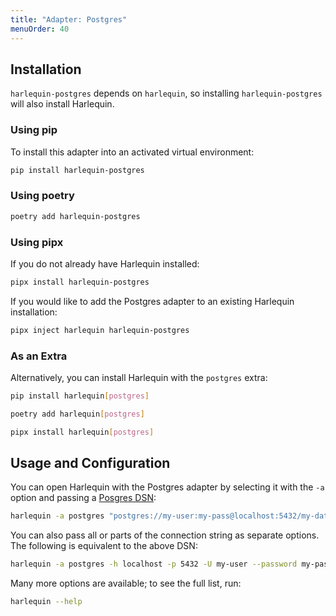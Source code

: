 ```yaml
---
title: "Adapter: Postgres"
menuOrder: 40
---
```


## Installation

`harlequin-postgres` depends on `harlequin`, so installing `harlequin-postgres` will also install Harlequin.

### Using pip

To install this adapter into an activated virtual environment:

```bash
pip install harlequin-postgres
```

### Using poetry

```bash
poetry add harlequin-postgres
```

### Using pipx

If you do not already have Harlequin installed:

```bash
pipx install harlequin-postgres
```

If you would like to add the Postgres adapter to an existing Harlequin installation:

```bash
pipx inject harlequin harlequin-postgres
```

### As an Extra

Alternatively, you can install Harlequin with the `postgres` extra:

```bash
pip install harlequin[postgres]
```

```bash
poetry add harlequin[postgres]
```

```bash
pipx install harlequin[postgres]
```

## Usage and Configuration

You can open Harlequin with the Postgres adapter by selecting it with the `-a` option and passing a [Posgres DSN](https://www.postgresql.org/docs/current/libpq-connect.html#LIBPQ-CONNSTRING):

```bash
harlequin -a postgres "postgres://my-user:my-pass@localhost:5432/my-database"
```

You can also pass all or parts of the connection string as separate options. The following is equivalent to the above DSN:

```bash
harlequin -a postgres -h localhost -p 5432 -U my-user --password my-pass -d my-database
```

Many more options are available; to see the full list, run:

```bash
harlequin --help
```
